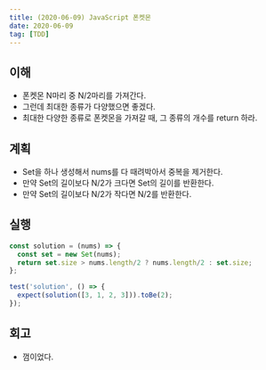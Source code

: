 ```yaml
---
title: (2020-06-09) JavaScript 폰켓몬
date: 2020-06-09
tag: [TDD]
---
```


## 이해

- 폰켓몬 N마리 중 N/2마리를 가져간다.
- 그런데 최대한 종류가 다양했으면 좋겠다.
- 최대한 다양한 종류로 폰켓몬을 가져갈 때, 그 종류의 개수를 return 하라.

## 계획

- Set을 하나 생성해서 nums를 다 때려박아서 중복을 제거한다.
- 만약 Set의 길이보다 N/2가 크다면 Set의 길이를 반환한다.
- 만약 Set의 길이보다 N/2가 작다면 N/2를 반환한다.

## 실행

```javascript
const solution = (nums) => {
  const set = new Set(nums);
  return set.size > nums.length/2 ? nums.length/2 : set.size;
};

test('solution', () => {
  expect(solution([3, 1, 2, 3])).toBe(2);
});
```

## 회고

- 껌이었다.

